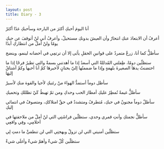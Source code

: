 ```yaml
---
layout: post
title: Diary - 3
---
```


أنا اليومَ أحبكِ أكثرَ من البارحة وسأحبكِ غدًا أكثرْ

أعرفُ أن الابتعادَ عنكِ انتحارٌ وأن العيشَ بدونكِ مستحيلٌ، وأعرفُ أني لنْ أتوقفَ عن حبكِ يومًا ولنْ أملّ من انتظاركِ أبدًا

سأظلُّ كما أنا، زرعٌ متمردٌ على قوانينِ الحقلِ يأبَى إلا أن ترتمِي في أحضانه لينمو، وينضج

ستظلّين دومًا، طِفلتي المُدللةْ التي أسعدُ إذا ما أهدتني بسمةْ والتي تطيرُ فرحًا إذا ما احتضنتُ يدهَا الصغيرةَ بلهفةٍ وإذا ما ضممتُها إليّ بحنانٍ لأخبرهَا كمْ أنا أحبها وكمْ أشتاقُ إليهَا

سأظل دوماً أستمدُّ الهواءَ منْ رئتيكِ لأحيا والقوة منكِ لأسيرْ

سأظلُّ غيمةً تُمطِرُ عليكِ أمطارَ الحب وحدكِ ومن ثمّ تهبطُ كَيْ تظللكِ وتحميكِ

سأظلّ دوماً مجنونٌ في حبكِ، مُتطرفٌ ومتشددٌ في حقِّ امتلاككِ، ومتصوفٌ في انتمائي إليكِ

سأظلٌّ نجمتكِ وأنتِ قمري وحدي، ستظلّين فراشَتِي التي لنْ أملّ من ملاحقتها في أحلامِي، وفِي واقعِي

ستظلّين أمنيتي التي لن تزولْ وبهجتِي التي لن تنطفئْ ما دمتِ لِي

ستظلّين كُلّ شيءْ وأهمّ شيءْ وأغلَى شيءْ
